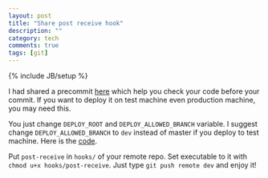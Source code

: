 ```yaml
---
layout: post
title: "Share post receive hook"
description: ""
category: tech
comments: true
tags: [git]
---
```

{% include JB/setup %}

I had shared a precommit [here](/2016/05/share-precommit-hook.html) which help you check your code before your commit.
If you want to deploy it on test machine even production machine, you may need this.
<!--more-->

You just change `DEPLOY_ROOT` and `DEPLOY_ALLOWED_BRANCH` variable.
I suggest change `DEPLOY_ALLOWED_BRANCH` to `dev` instead of master if you deploy to test machine.
Here is the [code](https://gist.github.com/thomasfr/9691385#file-post-receive).

Put `post-receive` in `hooks/` of your remote repo. Set executable to it with
`chmod u+x hooks/post-receive`. Just type `git push remote dev` and enjoy it!
